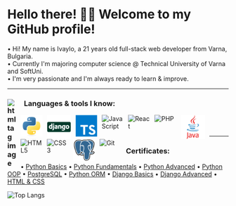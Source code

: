 # Hello there! 👋🏻 Welcome to my GitHub profile! 

• Hi! My name is Ivaylo, a 21 years old full-stack web developer from Varna, Bulgaria. <br>
• Currently I'm majoring computer science @ Technical University of Varna and SoftUni. <br>
• I'm very passionate and I'm always ready to learn & improve. <br>

---

### <img align="left" alt="html tag image" src="https://media2.giphy.com/media/QssGEmpkyEOhBCb7e1/giphy.gif?cid=ecf05e47a0n3gi1bfqntqmob8g9aid1oyj2wr3ds3mg700bl&rid=giphy.gif" width="25" style="margin-right: 5px;"> &nbsp; Languages & tools I know:

<img align="left" alt="Python" width="50px" src="https://github.com/devicons/devicon/blob/v2.14.0/icons/python/python-original.svg" style="padding-right:10px;" />
<img align="left" alt="Django" width="55px" src="https://github.com/devicons/devicon/blob/v2.14.0/icons/django/django-original.svg" style="padding-right:10px;" />
<img align="left" alt="TypeScript" width="50px" src="https://github.com/devicons/devicon/blob/v2.14.0/icons/typescript/typescript-original.svg" style="padding-right:10px;" />
<img align="left" alt="JavaScript" width="50px" src="https://cdn.jsdelivr.net/gh/devicons/devicon/icons/javascript/javascript-original.svg" style="padding-right:10px;" />
<img align="left" alt="React" width="50px" src="https://cdn.jsdelivr.net/gh/devicons/devicon/icons/react/react-original.svg" style="padding-right:10px;" />
<img align="left" alt="PHP" width="50px" src="https://cdn.jsdelivr.net/gh/devicons/devicon/icons/php/php-original.svg" style="padding-right:10px;" />
<img align="left" alt="Java" width="55px" src="https://github.com/devicons/devicon/blob/v2.14.0/icons/java/java-original-wordmark.svg" style="padding-right:10px;" />
<img align="left" alt="HTML5" width="50px" src="https://cdn.jsdelivr.net/gh/devicons/devicon/icons/html5/html5-original.svg" style="padding-right:10px;" />
<img align="left" alt="CSS3" width="50px" src="https://cdn.jsdelivr.net/gh/devicons/devicon/icons/css3/css3-original.svg" style="padding-right:10px;" />
<img align="left" alt="PostgreSQL" width="50px" src="https://github.com/devicons/devicon/blob/v2.14.0/icons/postgresql/postgresql-original.svg" style="padding-right:10px;" />
<img align="left" alt="Git" width="50px" src="https://cdn.jsdelivr.net/gh/devicons/devicon/icons/git/git-original.svg" style="padding-right:10px;" />

<br>
<br>

---

### Certificates:

• <a href="https://softuni.bg/certificates/certificates/converttoimage/147360?code=ae0c3d5e">Python Basics</a> 
• <a href="https://softuni.bg/certificates/certificates/converttoimage/166757?code=a64a8746">Python Fundamentals</a>
• <a href="https://softuni.bg/certificates/certificates/converttoimage/173743?code=c522f868">Python Advanced</a>
• <a href="https://softuni.bg/certificates/certificates/converttoimage/180799?code=f0b98d92">Python OOP</a>
• <a href="https://softuni.bg/certificates/certificates/converttoimage/185959?code=82291b43">PostgreSQL</a>
• <a href="https://softuni.bg/certificates/certificates/converttoimage/193770?code=42e4d17f">Python ORM</a>
• <a href="https://softuni.bg/certificates/certificates/converttoimage/207379?code=f497e80d">Django Basics</a>
• <a href="https://softuni.bg/certificates/certificates/converttoimage/212672?code=b56c6311">Django Advanced</a>
• <a href="https://softuni.bg/certificates/certificates/converttoimage/218403?code=9b595196">HTML & CSS</a>

![Top Langs](https://github-readme-stats.vercel.app/api/top-langs/?username=Ivaylo2201&hide=javascript,css,scss,html&theme=tokyonight)
